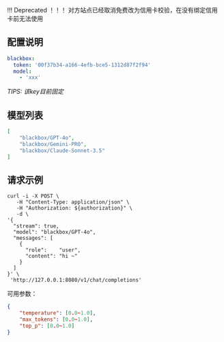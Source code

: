 !!! Deprecated ！！！
对方站点已经取消免费改为信用卡校验，在没有绑定信用卡前无法使用

## 配置说明

```config.yaml
blackbox:
  token: '00f37b34-a166-4efb-bce5-1312d87f2f94'
  model:
    - 'xxx'
```

*TIPS: 该key目前固定*

## 模型列表

```json
[
    "blackbox/GPT-4o",
    "blackbox/Gemini-PRO",
    "blackbox/Claude-Sonnet-3.5"
]
```

## 请求示例

```shell
curl -i -X POST \
   -H "Content-Type: application/json" \
   -H "Authorization: ${authorization}" \
   -d \
'{
  "stream": true,
  "model": "blackbox/GPT-4o",
  "messages": [
    {
      "role":    "user",
      "content": "hi ~"
    }
  ]
}' \
 'http://127.0.0.1:8080/v1/chat/completions'
```

可用参数：

```json
{
    "temperature": [0.0~1.0],
    "max_tokens": [0.0~1.0],
    "top_p": [0.0~1.0]
}
```
